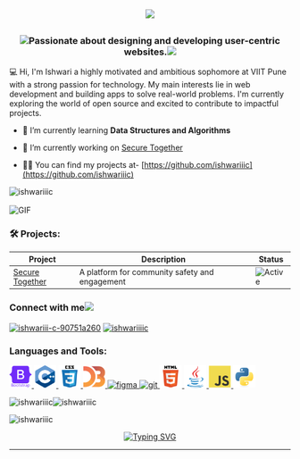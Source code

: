 
<h1 align="center">
    <img src="https://readme-typing-svg.herokuapp.com/?font=Righteous&size=35&center=true&vCenter=true&width=500&height=70&duration=3500&lines=Hi,+I'm+Ishwari!;" />
</h1>

</h1>
</h1>
<h3 align="center"><img src="https://media.giphy.com/media/hvRJCLFzcasrR4ia7z/giphy.gif" width="25px"/>Passionate about designing and developing user-centric websites.<img src="https://cdn.dribbble.com/users/330915/screenshots/3587000/10_coding_dribbble.gif" width="42px"/></h3>

💻
Hi, I'm Ishwari a highly motivated and ambitious sophomore at VIIT Pune with a strong passion for technology. My main interests lie in web development and building apps to solve real-world problems. I'm currently exploring the world of open source and excited to contribute to impactful projects.

- 🌱 I’m currently learning **Data Structures and Algorithms**

- 🔭 I’m currently working on [Secure Together](https://securetogether.vercel.app/)

- 👨‍💻 You can find my projects at- [https://github.com/ishwariiic](https://github.com/ishwariiic)
  
<p align="left">
   <img src="https://komarev.com/ghpvc/?username=ishwariiic&label=Profile%20views&color=FF69B4&style=flat" alt="ishwariiic" />
</p>
<img align="center" alt="GIF" src="https://raw.githubusercontent.com/rahul-jha98/rahul-jha98/main/techstack.gif" width="360px"/>

### 🛠️ Projects:
| Project | Description | Status |
| ------- | ----------- | ------ |
| [Secure Together](https://securetogether.vercel.app/) | A platform for community safety and engagement | ![Active](https://img.shields.io/badge/Status-Active-green) |

<h3 align="left">Connect with me<img src="https://media.giphy.com/media/hvRJCLFzcasrR4ia7z/giphy.gif" width="25px"/> </h3>
<p align="left">
  <a href="https://linkedin.com/in/ishwariii-c-90751a260" target="blank"><img align="center" src="https://raw.githubusercontent.com/rahuldkjain/github-profile-readme-generator/master/src/images/icons/Social/linked-in-alt.svg" alt="ishwariii-c-90751a260" height="30" width="40" /></a>
<a href="https://www.leetcode.com/ishwariiiic" target="blank"><img align="center" src="https://raw.githubusercontent.com/rahuldkjain/github-profile-readme-generator/master/src/images/icons/Social/leet-code.svg" alt="ishwariiiic" height="30" width="40" /></a>
</p>

<h3 align="left">Languages and Tools:</h3>
<p align="left"> <a href="https://getbootstrap.com" target="_blank" rel="noreferrer"> <img src="https://raw.githubusercontent.com/devicons/devicon/master/icons/bootstrap/bootstrap-plain-wordmark.svg" alt="bootstrap" width="40" height="40"/> </a> <a href="https://www.w3schools.com/cpp/" target="_blank" rel="noreferrer"> <img src="https://raw.githubusercontent.com/devicons/devicon/master/icons/cplusplus/cplusplus-original.svg" alt="cplusplus" width="40" height="40"/> </a> <a href="https://www.w3schools.com/css/" target="_blank" rel="noreferrer"> <img src="https://raw.githubusercontent.com/devicons/devicon/master/icons/css3/css3-original-wordmark.svg" alt="css3" width="40" height="40"/> </a> <a href="https://d3js.org/" target="_blank" rel="noreferrer"> <img src="https://raw.githubusercontent.com/devicons/devicon/master/icons/d3js/d3js-original.svg" alt="d3js" width="40" height="40"/> </a> <a href="https://www.figma.com/" target="_blank" rel="noreferrer"> <img src="https://www.vectorlogo.zone/logos/figma/figma-icon.svg" alt="figma" width="40" height="40"/> </a> <a href="https://git-scm.com/" target="_blank" rel="noreferrer"> <img src="https://www.vectorlogo.zone/logos/git-scm/git-scm-icon.svg" alt="git" width="40" height="40"/> </a> <a href="https://www.w3.org/html/" target="_blank" rel="noreferrer"> <img src="https://raw.githubusercontent.com/devicons/devicon/master/icons/html5/html5-original-wordmark.svg" alt="html5" width="40" height="40"/> </a> <a href="https://www.java.com" target="_blank" rel="noreferrer"> <img src="https://raw.githubusercontent.com/devicons/devicon/master/icons/java/java-original.svg" alt="java" width="40" height="40"/> </a> <a href="https://developer.mozilla.org/en-US/docs/Web/JavaScript" target="_blank" rel="noreferrer"> <img src="https://raw.githubusercontent.com/devicons/devicon/master/icons/javascript/javascript-original.svg" alt="javascript" width="40" height="40"/> </a> <a href="https://www.python.org" target="_blank" rel="noreferrer"> <img src="https://raw.githubusercontent.com/devicons/devicon/master/icons/python/python-original.svg" alt="python" width="40" height="40"/> </a> </p>


<p align="left">
   <img align="left" src="https://github-readme-stats.vercel.app/api/top-langs?username=ishwariiic&show_icons=true&locale=en&layout=compact&theme=radical" alt="ishwariiic" style="animation: fadeIn 2s ease-in-out;" />
</p>

<p align="left">
   <img src="https://github-readme-stats.vercel.app/api?username=ishwariiic&show_icons=true&locale=en&theme=radical" alt="ishwariiic" style="animation: fadeIn 2s ease-in-out;" />
    <br>
</p>
<p align="left">
   <img src="https://github-readme-streak-stats.herokuapp.com/?user=ishwariiic&theme=radical" alt="ishwariiic" style="animation: fadeIn 2s ease-in-out;" />
</p>
<div align="center">
   <a href="https://git.io/typing-svg">
      <img src="https://readme-typing-svg.demolab.com?font=Lobster&weight=600&size=30&pause=1000&color=FF69B4&background=6883FF00&center=true&vCenter=true&width=435&lines=Thanks+For+Visiting+🌸" alt="Typing SVG" />
   </a>
</div>

<hr>
<br>


